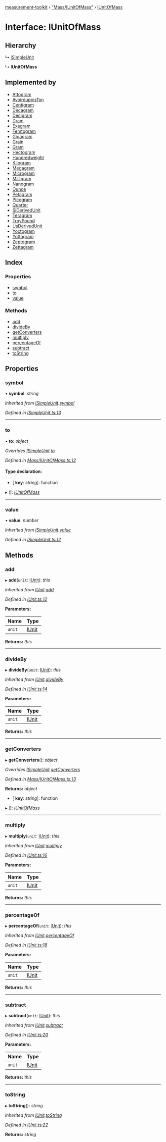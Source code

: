 [measurement-toolkit](../README.md) › ["Mass/IUnitOfMass"](../modules/_mass_iunitofmass_.md) › [IUnitOfMass](_mass_iunitofmass_.iunitofmass.md)

# Interface: IUnitOfMass

## Hierarchy

  ↳ [ISimpleUnit](_isimpleunit_.isimpleunit.md)

  ↳ **IUnitOfMass**

## Implemented by

* [Attogram](../classes/_mass_si_attogram_.attogram.md)
* [AvoirdupoisTon](../classes/_mass_us_avoirdupois_avoirdupoiston_.avoirdupoiston.md)
* [Centigram](../classes/_mass_si_centigram_.centigram.md)
* [Decagram](../classes/_mass_si_decagram_.decagram.md)
* [Decigram](../classes/_mass_si_decigram_.decigram.md)
* [Dram](../classes/_mass_us_avoirdupois_dram_.dram.md)
* [Exagram](../classes/_mass_si_exagram_.exagram.md)
* [Femtogram](../classes/_mass_si_femtogram_.femtogram.md)
* [Gigagram](../classes/_mass_si_gigagram_.gigagram.md)
* [Grain](../classes/_mass_us_avoirdupois_grain_.grain.md)
* [Gram](../classes/_mass_si_gram_.gram.md)
* [Hectogram](../classes/_mass_si_hectogram_.hectogram.md)
* [Hundredweight](../classes/_mass_us_avoirdupois_hundredweight_.hundredweight.md)
* [Kilogram](../classes/_mass_si_kilogram_.kilogram.md)
* [Megagram](../classes/_mass_si_megagram_.megagram.md)
* [Microgram](../classes/_mass_si_microgram_.microgram.md)
* [Milligram](../classes/_mass_si_milligram_.milligram.md)
* [Nanogram](../classes/_mass_si_nanogram_.nanogram.md)
* [Ounce](../classes/_mass_us_avoirdupois_ounce_.ounce.md)
* [Petagram](../classes/_mass_si_petagram_.petagram.md)
* [Picogram](../classes/_mass_si_picogram_.picogram.md)
* [Quarter](../classes/_mass_us_avoirdupois_quarter_.quarter.md)
* [SiDerivedUnit](../classes/_mass_si_siderivedunit_.siderivedunit.md)
* [Teragram](../classes/_mass_si_teragram_.teragram.md)
* [TroyPound](../classes/_mass_us_troy_troypound_.troypound.md)
* [UsDerivedUnit](../classes/_mass_us_usderivedunit_.usderivedunit.md)
* [Yoctogram](../classes/_mass_si_yoctogram_.yoctogram.md)
* [Yottagram](../classes/_mass_si_yottagram_.yottagram.md)
* [Zeptogram](../classes/_mass_si_zeptogram_.zeptogram.md)
* [Zettagram](../classes/_mass_si_zettagram_.zettagram.md)

## Index

### Properties

* [symbol](_mass_iunitofmass_.iunitofmass.md#symbol)
* [to](_mass_iunitofmass_.iunitofmass.md#to)
* [value](_mass_iunitofmass_.iunitofmass.md#value)

### Methods

* [add](_mass_iunitofmass_.iunitofmass.md#add)
* [divideBy](_mass_iunitofmass_.iunitofmass.md#divideby)
* [getConverters](_mass_iunitofmass_.iunitofmass.md#getconverters)
* [multiply](_mass_iunitofmass_.iunitofmass.md#multiply)
* [percentageOf](_mass_iunitofmass_.iunitofmass.md#percentageof)
* [subtract](_mass_iunitofmass_.iunitofmass.md#subtract)
* [toString](_mass_iunitofmass_.iunitofmass.md#tostring)

## Properties

###  symbol

• **symbol**: *string*

*Inherited from [ISimpleUnit](_isimpleunit_.isimpleunit.md).[symbol](_isimpleunit_.isimpleunit.md#symbol)*

*Defined in [ISimpleUnit.ts:13](https://github.com/baspeeters/measurement-toolkit/blob/212ab3d/src/Units/ISimpleUnit.ts#L13)*

___

###  to

• **to**: *object*

*Overrides [ISimpleUnit](_isimpleunit_.isimpleunit.md).[to](_isimpleunit_.isimpleunit.md#to)*

*Defined in [Mass/IUnitOfMass.ts:12](https://github.com/baspeeters/measurement-toolkit/blob/212ab3d/src/Units/Mass/IUnitOfMass.ts#L12)*

#### Type declaration:

* \[ **key**: *string*\]: function

▸ (): *[IUnitOfMass](_mass_iunitofmass_.iunitofmass.md)*

___

###  value

• **value**: *number*

*Inherited from [ISimpleUnit](_isimpleunit_.isimpleunit.md).[value](_isimpleunit_.isimpleunit.md#value)*

*Defined in [ISimpleUnit.ts:12](https://github.com/baspeeters/measurement-toolkit/blob/212ab3d/src/Units/ISimpleUnit.ts#L12)*

## Methods

###  add

▸ **add**(`unit`: [IUnit](_iunit_.iunit.md)): *this*

*Inherited from [IUnit](_iunit_.iunit.md).[add](_iunit_.iunit.md#add)*

*Defined in [IUnit.ts:12](https://github.com/baspeeters/measurement-toolkit/blob/212ab3d/src/Units/IUnit.ts#L12)*

**Parameters:**

Name | Type |
------ | ------ |
`unit` | [IUnit](_iunit_.iunit.md) |

**Returns:** *this*

___

###  divideBy

▸ **divideBy**(`unit`: [IUnit](_iunit_.iunit.md)): *this*

*Inherited from [IUnit](_iunit_.iunit.md).[divideBy](_iunit_.iunit.md#divideby)*

*Defined in [IUnit.ts:14](https://github.com/baspeeters/measurement-toolkit/blob/212ab3d/src/Units/IUnit.ts#L14)*

**Parameters:**

Name | Type |
------ | ------ |
`unit` | [IUnit](_iunit_.iunit.md) |

**Returns:** *this*

___

###  getConverters

▸ **getConverters**(): *object*

*Overrides [ISimpleUnit](_isimpleunit_.isimpleunit.md).[getConverters](_isimpleunit_.isimpleunit.md#getconverters)*

*Defined in [Mass/IUnitOfMass.ts:13](https://github.com/baspeeters/measurement-toolkit/blob/212ab3d/src/Units/Mass/IUnitOfMass.ts#L13)*

**Returns:** *object*

* \[ **key**: *string*\]: function

▸ (): *[IUnitOfMass](_mass_iunitofmass_.iunitofmass.md)*

___

###  multiply

▸ **multiply**(`unit`: [IUnit](_iunit_.iunit.md)): *this*

*Inherited from [IUnit](_iunit_.iunit.md).[multiply](_iunit_.iunit.md#multiply)*

*Defined in [IUnit.ts:16](https://github.com/baspeeters/measurement-toolkit/blob/212ab3d/src/Units/IUnit.ts#L16)*

**Parameters:**

Name | Type |
------ | ------ |
`unit` | [IUnit](_iunit_.iunit.md) |

**Returns:** *this*

___

###  percentageOf

▸ **percentageOf**(`unit`: [IUnit](_iunit_.iunit.md)): *this*

*Inherited from [IUnit](_iunit_.iunit.md).[percentageOf](_iunit_.iunit.md#percentageof)*

*Defined in [IUnit.ts:18](https://github.com/baspeeters/measurement-toolkit/blob/212ab3d/src/Units/IUnit.ts#L18)*

**Parameters:**

Name | Type |
------ | ------ |
`unit` | [IUnit](_iunit_.iunit.md) |

**Returns:** *this*

___

###  subtract

▸ **subtract**(`unit`: [IUnit](_iunit_.iunit.md)): *this*

*Inherited from [IUnit](_iunit_.iunit.md).[subtract](_iunit_.iunit.md#subtract)*

*Defined in [IUnit.ts:20](https://github.com/baspeeters/measurement-toolkit/blob/212ab3d/src/Units/IUnit.ts#L20)*

**Parameters:**

Name | Type |
------ | ------ |
`unit` | [IUnit](_iunit_.iunit.md) |

**Returns:** *this*

___

###  toString

▸ **toString**(): *string*

*Inherited from [IUnit](_iunit_.iunit.md).[toString](_iunit_.iunit.md#tostring)*

*Defined in [IUnit.ts:22](https://github.com/baspeeters/measurement-toolkit/blob/212ab3d/src/Units/IUnit.ts#L22)*

**Returns:** *string*
